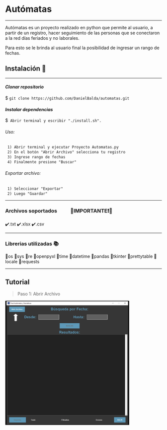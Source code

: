 # Autómatas
------------
Autómatas es un proyecto realizado en python que permite al usuario, a partir de un registro, hacer seguimiento de las personas que se conectaron a la red días feriados y no laborales.

Para esto se le brinda al usuario final la posibilidad de ingresar un rango de fechas.

## Instalación 🧪

------------

#### *Clonar repositorio*
 $ `git clone https://github.com/DanielBalda/automatas.git`
#### *Instalar dependencias*
 $` Abrir terminal y escribir "./install.sh".`

###### Uso:

	 1) Abrir terminal y ejecutar Proyecto Automatas.py
	 2) En el botón "Abrir Archivo" selecciona tu registro
	 3) Ingrese rango de fechas
	 4) Finalmente presione "Buscar"


###### Exportar archivo:
	 1) Seleccionar "Exportar"
	 2) Luego "Guardar"
------------
### Archivos soportados &nbsp;&nbsp;&nbsp;&nbsp;&nbsp;&nbsp;&nbsp;&nbsp;&nbsp;&nbsp;🔴IMPORTANTE❗🔴
 ✔️.txt
 ✔️.xlsx
 ✔️.csv

------------
### Librerias utilizadas  📚
💎os
💎sys
💎re
💎openpyxl
💎time
💎datetime
💎pandas
💎tkinter
💎prettytable
💎locale
💎requests

------------
## Tutorial
>Paso 1: Abrir Archivo

<img src="https://github.com/DanielBalda/automatas/blob/main/release/images/abrir_archivo.png" width="400">
